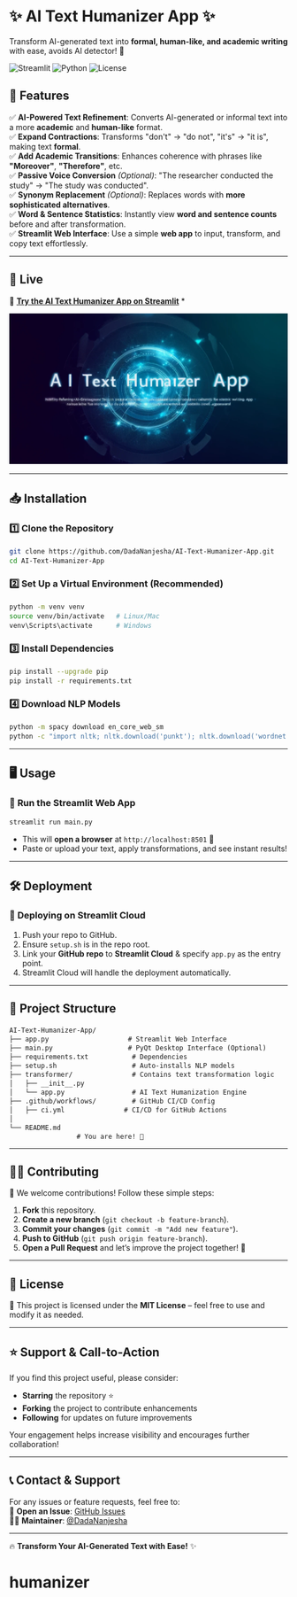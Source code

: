 # ✨ AI Text Humanizer App ✨  
Transform AI-generated text into **formal, human-like, and academic writing** with ease, avoids AI detector! 🚀

![Streamlit](https://img.shields.io/badge/Streamlit-Web_App-red?style=flat-square&logo=streamlit)
![Python](https://img.shields.io/badge/Python-3.10-blue?style=flat-square&logo=python)
![License](https://img.shields.io/github/license/DadaNanjesha/AI-Text-Humanizer-App?style=flat-square)

## 📌 Features  

✅ **AI-Powered Text Refinement**: Converts AI-generated or informal text into a more **academic** and **human-like** format.  
✅ **Expand Contractions**: Transforms "don't" → "do not", "it's" → "it is", making text **formal**.  
✅ **Add Academic Transitions**: Enhances coherence with phrases like **"Moreover"**, **"Therefore"**, etc.  
✅ **Passive Voice Conversion** *(Optional)*: "The researcher conducted the study" → "The study was conducted".  
✅ **Synonym Replacement** *(Optional)*: Replaces words with **more sophisticated alternatives**.  
✅ **Word & Sentence Statistics**: Instantly view **word and sentence counts** before and after transformation.  
✅ **Streamlit Web Interface**: Use a simple **web app** to input, transform, and copy text effortlessly.  
 

---

## 🚀 Live   
🔗 **[Try the AI Text Humanizer App on Streamlit](https://ai-text-humanizer-app-by-dada.streamlit.app/)** *

![AI-Text-Humanizer-App](media/AITOHUMAN.png)

---

## 📥 Installation  

### 1️⃣ Clone the Repository  
```bash
git clone https://github.com/DadaNanjesha/AI-Text-Humanizer-App.git
cd AI-Text-Humanizer-App
```

### 2️⃣ Set Up a Virtual Environment (Recommended)  
```bash
python -m venv venv
source venv/bin/activate   # Linux/Mac
venv\Scripts\activate      # Windows
```

### 3️⃣ Install Dependencies  
```bash
pip install --upgrade pip
pip install -r requirements.txt
```

### 4️⃣ Download NLP Models  
```bash
python -m spacy download en_core_web_sm
python -c "import nltk; nltk.download('punkt'); nltk.download('wordnet'); nltk.download('averaged_perceptron_tagger');"
```

---

## 🖥️ Usage  

### 🎯 **Run the Streamlit Web App**  
```bash
streamlit run main.py
```
- This will **open a browser** at `http://localhost:8501` 🎉  
- Paste or upload your text, apply transformations, and see instant results!  


---

## 🛠️ Deployment  

### 📌 **Deploying on Streamlit Cloud**  
1. Push your repo to GitHub.  
2. Ensure `setup.sh` is in the repo root.  
3. Link your **GitHub repo** to **Streamlit Cloud** & specify `app.py` as the entry point.  
4. Streamlit Cloud will handle the deployment automatically.  

---

## 📂 Project Structure  

```
AI-Text-Humanizer-App/
├── app.py                    # Streamlit Web Interface
├── main.py                   # PyQt Desktop Interface (Optional)
├── requirements.txt           # Dependencies
├── setup.sh                   # Auto-installs NLP models
├── transformer/               # Contains text transformation logic
│   ├── __init__.py
│   └── app.py                 # AI Text Humanization Engine
├── .github/workflows/         # GitHub CI/CD Config
│   ├── ci.yml               # CI/CD for GitHub Actions
│   
└── README.md 
                 # You are here! 🚀
```

---

## 👨‍💻 Contributing  

🙌 We welcome contributions! Follow these simple steps:

1. **Fork** this repository.  
2. **Create a new branch** (`git checkout -b feature-branch`).  
3. **Commit your changes** (`git commit -m "Add new feature"`).  
4. **Push to GitHub** (`git push origin feature-branch`).  
5. **Open a Pull Request** and let’s improve the project together! 🚀  

---

## 📄 License  

📝 This project is licensed under the **MIT License** – feel free to use and modify it as needed.

---
## ⭐️ Support & Call-to-Action

If you find this project useful, please consider:
- **Starring** the repository ⭐️
- **Forking** the project to contribute enhancements
- **Following** for updates on future improvements

Your engagement helps increase visibility and encourages further collaboration!

---

## 📞 Contact & Support  

For any issues or feature requests, feel free to:  
📩 **Open an Issue**: [GitHub Issues](https://github.com/DadaNanjesha/AI-Text-Humanizer-App/issues)  
👨‍💻 **Maintainer**: [@DadaNanjesha](https://github.com/DadaNanjesha)  

---

🔥 **Transform Your AI-Generated Text with Ease!** ✨

# humanizer
